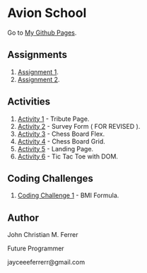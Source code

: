 # Avion School
Go to [My Github Pages](https://buuloooy0318.github.io/batch6-activities/).



## Assignments
1. [Assignment 1](https://buuloooy0318.github.io/batch6-activities/HTML/Assignment-1/index.html).
2. [Assignment 2](https://buuloooy0318.github.io/batch6-activities/HTML/Assignment-2/index.html).

## Activities
1. [Activity 1](https://buuloooy0318.github.io/batch6-activities/HTML_CSS/Activity-1%20TributePage/index.html) - Tribute Page.
2. [Activity 2](https://buuloooy0318.github.io/batch6-activities/HTML_CSS/Activity-2%20Survey%20Form/surveyform.html) - Survey Form ( FOR REVISED ).
3. [Activity 3](https://buuloooy0318.github.io/batch6-activities/HTML_CSS/Activity-3%20Chess%20Board%20Flex/index.html) - Chess Board Flex.
4. [Activity 4](https://buuloooy0318.github.io/batch6-activities/HTML_CSS/Activity-4%20Chess%20Board%20Grid/chess.html) - Chess Board Grid.
5. [Activity 5](https://buuloooy0318.github.io/batch6-activities/HTML_CSS/Activity-5%20Landing%20Pages/landingpage.html) - Landing Page.
6. [Activity 6](https://buuloooy0318.github.io/batch6-activities/JS/Coding%20Challenges/Coding%20Challenge-1%20BMI%20Calculator/Activity/Activity-1%20TicTacToe/index.html) - Tic Tac Toe with DOM.

## Coding Challenges
1. [Coding Challenge 1](https://buuloooy0318.github.io/batch6-activities/JS/Coding%20Challenges/Coding%20Challenge-1%20BMI%20Calculator/index.html) - BMI Formula.


## Author
<p>John Christian M. Ferrer</p>
<p>Future Programmer</p>
<p>jayceeeferrerr@gmail.com</p>
